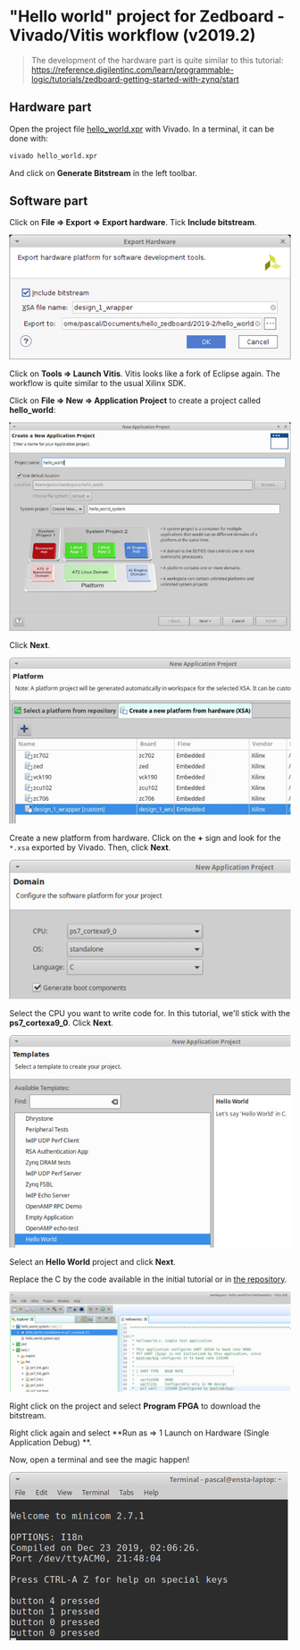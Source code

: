 # "Hello world" project for Zedboard - Vivado/Vitis workflow (v2019.2)

> The development of the hardware part is quite similar to this tutorial: https://reference.digilentinc.com/learn/programmable-logic/tutorials/zedboard-getting-started-with-zynq/start

## Hardware part

Open the project file [hello_world.xpr](./hello_world/hello_world.xpr) with Vivado. In a terminal, it can be done with:

```bash
vivado hello_world.xpr
```

And click on **Generate Bitstream** in the left toolbar.

## Software part

Click on **File => Export => Export hardware**. Tick **Include bitstream**.

![](../img/img1.jpg)

Click on **Tools => Launch Vitis**. Vitis looks like a fork of Eclipse again. The workflow is quite similar to the usual Xilinx SDK.

Click on **File => New => Application Project** to create a project called **hello_world**:

![](../img/img3.jpg)

Click **Next**.

![](../img/img4.jpg)

Create a new platform from hardware. Click on the **+** sign and look for the `*.xsa` exported by Vivado. Then, click **Next**.

![](../img/img5.jpg)

Select the CPU you want to write code for. In this tutorial, we'll stick with the **ps7_cortexa9_0**. Click **Next**.

![](../img/img6.jpg)

Select an **Hello World** project and click **Next**.

Replace the C by the code available in the initial tutorial or in [the repository](../src/helloworld.c).

![](../img/img7.jpg)

Right click on the project and select **Program FPGA** to download the bitstream.

Right click again and select **Run as => 1 Launch on Hardware (Single Application Debug) **.

Now, open a terminal and see the magic happen!

![](../img/img8.jpg)